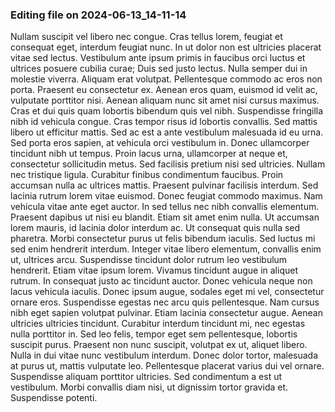 

### Editing file on 2024-06-13_14-11-14

Nullam suscipit vel libero nec congue. Cras tellus lorem, feugiat et consequat eget, interdum feugiat nunc. In ut dolor non est ultricies placerat vitae sed lectus. Vestibulum ante ipsum primis in faucibus orci luctus et ultrices posuere cubilia curae; Duis sed justo lectus. Nulla semper dui in molestie viverra. Aliquam erat volutpat. Pellentesque commodo ac eros non porta. Praesent eu consectetur ex. Aenean eros quam, euismod id velit ac, vulputate porttitor nisi. Aenean aliquam nunc sit amet nisi cursus maximus. Cras et dui quis quam lobortis bibendum quis vel nibh. Suspendisse fringilla nibh id vehicula congue. Cras tempor risus id lobortis convallis. Sed mattis libero ut efficitur mattis.
Sed ac est a ante vestibulum malesuada id eu urna. Sed porta eros sapien, at vehicula orci vestibulum in. Donec ullamcorper tincidunt nibh ut tempus. Proin lacus urna, ullamcorper at neque et, consectetur sollicitudin metus. Sed facilisis pretium nisi sed ultricies. Nullam nec tristique ligula. Curabitur finibus condimentum faucibus.
Proin accumsan nulla ac ultrices mattis. Praesent pulvinar facilisis interdum. Sed lacinia rutrum lorem vitae euismod. Donec feugiat commodo maximus. Nam vehicula vitae ante eget auctor. In sed tellus nec nibh convallis elementum. Praesent dapibus ut nisi eu blandit.
Etiam sit amet enim nulla. Ut accumsan lorem mauris, id lacinia dolor interdum ac. Ut consequat quis nulla sed pharetra. Morbi consectetur purus ut felis bibendum iaculis. Sed luctus mi sed enim hendrerit interdum. Integer vitae libero elementum, convallis enim ut, ultrices arcu. Suspendisse tincidunt dolor rutrum leo vestibulum hendrerit. Etiam vitae ipsum lorem. Vivamus tincidunt augue in aliquet rutrum. In consequat justo ac tincidunt auctor. Donec vehicula neque non lacus vehicula iaculis. Donec ipsum augue, sodales eget mi vel, consectetur ornare eros.
Suspendisse egestas nec arcu quis pellentesque. Nam cursus nibh eget sapien volutpat pulvinar. Etiam lacinia consectetur augue. Aenean ultricies ultricies tincidunt. Curabitur interdum tincidunt mi, nec egestas nulla porttitor in. Sed leo felis, tempor eget sem pellentesque, lobortis suscipit purus. Praesent non nunc suscipit, volutpat ex ut, aliquet libero. Nulla in dui vitae nunc vestibulum interdum. Donec dolor tortor, malesuada at purus ut, mattis vulputate leo. Pellentesque placerat varius dui vel ornare. Suspendisse aliquam porttitor ultricies. Sed condimentum a est ut vestibulum. Morbi convallis diam nisi, ut dignissim tortor gravida et. Suspendisse potenti.


